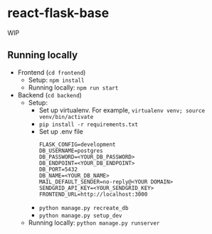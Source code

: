 # react-flask-base
WIP

## Running locally
* Frontend (`cd frontend`)
  * Setup: `npm install`
  * Running locally: `npm run start`
* Backend (`cd backend`)
  * Setup:
    * Set up virtualenv. For example, `virtualenv venv; source venv/bin/activate`
    * `pip install -r requirements.txt`
    * Set up .env file
      ```
      FLASK_CONFIG=development
      DB_USERNAME=postgres
      DB_PASSWORD=<YOUR_DB_PASSWORD>
      DB_ENDPOINT=<YOUR_DB_ENDPOINT>
      DB_PORT=5432
      DB_NAME=<YOUR_DB_NAME>
      MAIL_DEFAULT_SENDER=no-reply@<YOUR DOMAIN>
      SENDGRID_API_KEY=<YOUR_SENDGRID_KEY>
      FRONTEND_URL=http://localhost:3000
      ```
    * `python manage.py recreate_db`
    * `python manage.py setup_dev`
  * Running locally: `python manage.py runserver`
